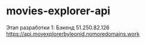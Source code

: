 # movies-explorer-api
Этап разработки 1: Бэкенд
51.250.82.126
https://api.movexplorerbyleonid.nomoredomains.work

